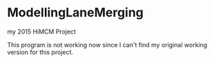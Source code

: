 # ModellingLaneMerging
my 2015 HiMCM Project

This program is not working now since I can't find my original working version for this project.
